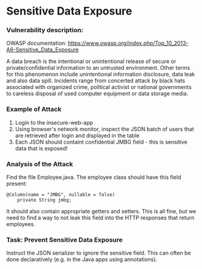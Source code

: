 # Sensitive Data Exposure

 
### Vulnerability description:

OWASP documentation: https://www.owasp.org/index.php/Top_10_2013-A6-Sensitive_Data_Exposure

A data breach is the intentional or unintentional release of secure or private/confidential information to an untrusted environment. 
Other terms for this phenomenon include unintentional information disclosure, data leak and also data spill. 
Incidents range from concerted attack by black hats associated with organized crime, political activist or national governments to careless disposal of used computer equipment or data storage media.

### Example of Attack

1. Login to the insecure-web-app
2. Using browser's network monitor, inspect the JSON batch of users that are retrieved after login and displayed in the table
3. Each JSON should containt confidential JMBG field - this is sensitive data that is exposed!

### Analysis of the Attack

Find the file Employee.java. The employee class should have this field present:

```
@Column(name = "JMBG", nullable = false)
    private String jmbg;
```

It should also contain appropriate getters and setters.
This is all fine, but we need to find a way to not leak this field into the HTTP responses that return employees.

### Task: Prevent Sensitive Data Exposure

Instruct the JSON serializer to ignore the sensitive field. This can often be done declaratively (e.g. in the Java apps using annotations).



